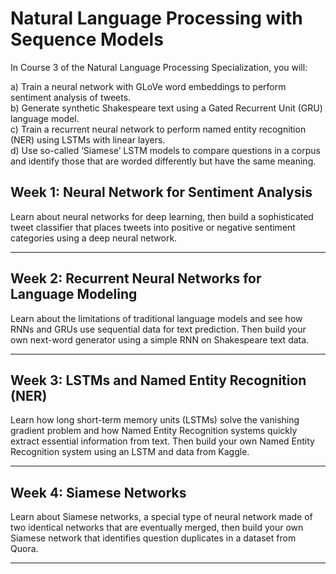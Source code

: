 # Natural Language Processing with Sequence Models  

In Course 3 of the Natural Language Processing Specialization, you will:  

a) Train a neural network with GLoVe word embeddings to perform sentiment analysis of tweets.  
b) Generate synthetic Shakespeare text using a Gated Recurrent Unit (GRU) language model.  
c) Train a recurrent neural network to perform named entity recognition (NER) using LSTMs with linear layers.  
d) Use so-called ‘Siamese’ LSTM models to compare questions in a corpus and identify those that are worded differently but have the same meaning.  
  
  
## Week 1: Neural Network for Sentiment Analysis

Learn about neural networks for deep learning, then build a sophisticated tweet classifier that places tweets into positive or negative sentiment categories using a deep neural network.  
  
  
----
  
  
## Week 2: Recurrent Neural Networks for Language Modeling

Learn about the limitations of traditional language models and see how RNNs and GRUs use sequential data for text prediction. Then build your own next-word generator using a simple RNN on Shakespeare text data.  
  
  
----
  

## Week 3: LSTMs and Named Entity Recognition (NER)

Learn how long short-term memory units (LSTMs) solve the vanishing gradient problem and how Named Entity Recognition systems quickly extract essential information from text. Then build your own Named Entity Recognition system using an LSTM and data from Kaggle.  
  
  
----
  
  
## Week 4: Siamese Networks

Learn about Siamese networks, a special type of neural network made of two identical networks that are eventually merged, then build your own Siamese network that identifies question duplicates in a dataset from Quora.  
  
  
----
